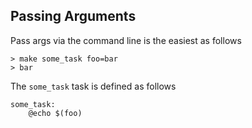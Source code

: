 ## Passing Arguments

Pass args via the command line is the easiest as follows

```
> make some_task foo=bar
> bar
```

The `some_task` task is defined as follows

```
some_task:
	@echo $(foo)
```